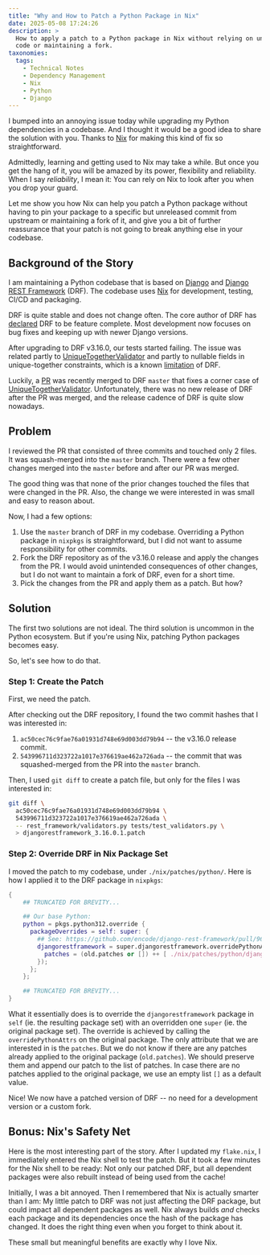 ```yaml
---
title: "Why and How to Patch a Python Package in Nix"
date: 2025-05-08 17:24:26
description: >
  How to apply a patch to a Python package in Nix without relying on unreleased
  code or maintaining a fork.
taxonomies:
  tags:
    - Technical Notes
    - Dependency Management
    - Nix
    - Python
    - Django
---
```


I bumped into an annoying issue today while upgrading my Python dependencies in
a codebase. And I thought it would be a good idea to share the solution with
you. Thanks to [Nix] for making this kind of fix so straightforward.

<!--more-->

Admittedly, learning and getting used to Nix may take a while. But once you get
the hang of it, you will be amazed by its power, flexibility and reliability.
When I say _reliability_, I mean it: You can rely on Nix to look after you when
you drop your guard.

Let me show you how Nix can help you patch a Python package without having to
pin your package to a specific but unreleased commit from upstream or
maintaining a fork of it, and give you a bit of further reassurance that your
patch is not going to break anything else in your codebase.

## Background of the Story

I am maintaining a Python codebase that is based on [Django] and [Django REST
Framework][drf] (DRF). The codebase uses [Nix] for development, testing, CI/CD
and packaging.

DRF is quite stable and does not change often. The core author of DRF has
[declared] DRF to be feature complete. Most development now focuses on bug fixes
and keeping up with newer Django versions.

After upgrading to DRF v3.16.0, our tests started failing. The issue was related
partly to [UniqueTogetherValidator] and partly to nullable fields in
unique-together constraints, which is a known [limitation] of DRF.

Luckily, a [PR] was recently merged to DRF `master` that fixes a corner case of
[UniqueTogetherValidator]. Unfortunately, there was no new release of DRF after
the PR was merged, and the release cadence of DRF is quite slow nowadays.

## Problem

I reviewed the PR that consisted of three commits and touched only 2 files. It
was squash-merged into the `master` branch. There were a few other changes
merged into the `master` before and after our PR was merged.

The good thing was that none of the prior changes touched the files that were
changed in the PR. Also, the change we were interested in was small and easy to
reason about.

Now, I had a few options:

1. Use the `master` branch of DRF in my codebase. Overriding a Python package in
   `nixpkgs` is straightforward, but I did not want to assume responsibility for
   other commits.
2. Fork the DRF repository as of the v3.16.0 release and apply the changes from
   the PR. I would avoid unintended consequences of other changes, but I do not
   want to maintain a fork of DRF, even for a short time.
3. Pick the changes from the PR and apply them as a patch. But how?

## Solution

The first two solutions are not ideal. The third solution is uncommon in the
Python ecosystem. But if you're using Nix, patching Python packages becomes
easy.

So, let's see how to do that.

### Step 1: Create the Patch

First, we need the patch.

After checking out the DRF repository, I found the two commit hashes that I was
interested in:

1. `ac50cec76c9fae76a01931d748e69d003dd79b94` -- the v3.16.0 release commit.
2. `543996711d323722a1017e376619ae462a726ada` -- the commit that was
   squashed-merged from the PR into the `master` branch.

Then, I used `git diff` to create a patch file, but only for the files I was
interested in:

```sh
git diff \
  ac50cec76c9fae76a01931d748e69d003dd79b94 \
  543996711d323722a1017e376619ae462a726ada \
  -- rest_framework/validators.py tests/test_validators.py \
  > djangorestframework_3.16.0.1.patch
```

### Step 2: Override DRF in Nix Package Set

I moved the patch to my codebase, under `./nix/patches/python/`. Here is how I
applied it to the DRF package in `nixpkgs`:

```nix
{
    ## TRUNCATED FOR BREVITY...

    ## Our base Python:
    python = pkgs.python312.override {
      packageOverrides = self: super: {
        ## See: https://github.com/encode/django-rest-framework/pull/9688
        djangorestframework = super.djangorestframework.overridePythonAttrs (old: {
          patches = (old.patches or []) ++ [ ./nix/patches/python/djangorestframework_3.16.0.1.patch ];
        });
      };
    };

    ## TRUNCATED FOR BREVITY...
}
```

What it essentially does is to override the `djangorestframework` package in
`self` (ie. the resulting package set) with an overridden one `super` (ie. the
original package set). The override is achieved by calling the
`overridePythonAttrs` on the original package. The only attribute that we are
interested in is the `patches`. But we do not know if there are any patches
already applied to the original package (`old.patches`). We should preserve them
and append our patch to the list of patches. In case there are no patches
applied to the original package, we use an empty list `[]` as a default value.

Nice! We now have a patched version of DRF -- no need for a development version
or a custom fork.

## Bonus: Nix's Safety Net

Here is the most interesting part of the story. After I updated my `flake.nix`,
I immediately entered the Nix shell to test the patch. But it took a few minutes
for the Nix shell to be ready: Not only our patched DRF, but all dependent
packages were also rebuilt instead of being used from the cache!

Initially, I was a bit annoyed. Then I remembered that Nix is actually smarter
than I am: My little patch to DRF was not just affecting the DRF package, but
could impact all dependent packages as well. Nix always builds _and_ checks each
package and its dependencies once the hash of the package has changed. It does
the right thing even when you forget to think about it.

These small but meaningful benefits are exactly why I love Nix.

<!-- REFERENCES -->

[Django]: https://www.djangoproject.com/
[Nix]: https://nixos.org/
[PR]: https://github.com/encode/django-rest-framework/pull/9688
[UniqueTogetherValidator]:
  https://www.django-rest-framework.org/api-guide/validators/#uniquetogethervalidator
[declared]: https://github.com/encode/django-rest-framework/discussions/9130
[drf]: https://www.django-rest-framework.org/
[limitation]:
  https://www.django-rest-framework.org/api-guide/validators/#optional-fields
